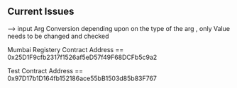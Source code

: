 ## Current Issues

--> input Arg Conversion depending upon on the type of the arg , only Value needs to be changed and checked

Mumbai Registery Contract Address
== 0x25D1F9cfb2317f1526af5eD57f49F68DCFb5c9a2

Test Contract Address
== 0x97D17b1D164fb152186ace55bB1503d85b83F767
